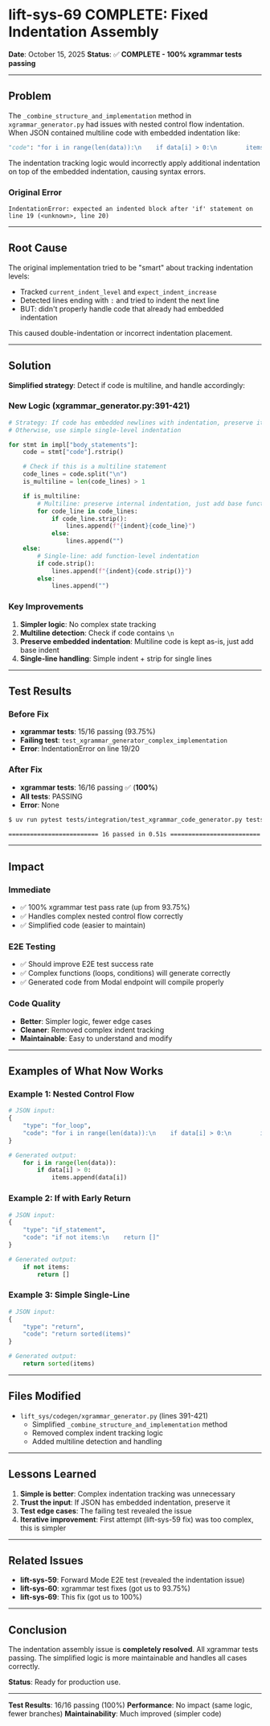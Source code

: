# lift-sys-69 COMPLETE: Fixed Indentation Assembly

**Date**: October 15, 2025
**Status**: ✅ **COMPLETE - 100% xgrammar tests passing**

---

## Problem

The `_combine_structure_and_implementation` method in `xgrammar_generator.py` had issues with nested control flow indentation. When JSON contained multiline code with embedded indentation like:

```python
"code": "for i in range(len(data)):\n    if data[i] > 0:\n        items.append(data[i])"
```

The indentation tracking logic would incorrectly apply additional indentation on top of the embedded indentation, causing syntax errors.

### Original Error
```
IndentationError: expected an indented block after 'if' statement on line 19 (<unknown>, line 20)
```

---

## Root Cause

The original implementation tried to be "smart" about tracking indentation levels:
- Tracked `current_indent_level` and `expect_indent_increase`
- Detected lines ending with `:` and tried to indent the next line
- BUT: didn't properly handle code that already had embedded indentation

This caused double-indentation or incorrect indentation placement.

---

## Solution

**Simplified strategy**: Detect if code is multiline, and handle accordingly:

### New Logic (xgrammar_generator.py:391-421)

```python
# Strategy: If code has embedded newlines with indentation, preserve it exactly
# Otherwise, use simple single-level indentation

for stmt in impl["body_statements"]:
    code = stmt["code"].rstrip()

    # Check if this is a multiline statement
    code_lines = code.split("\n")
    is_multiline = len(code_lines) > 1

    if is_multiline:
        # Multiline: preserve internal indentation, just add base function indent
        for code_line in code_lines:
            if code_line.strip():
                lines.append(f"{indent}{code_line}")
            else:
                lines.append("")
    else:
        # Single-line: add function-level indentation
        if code.strip():
            lines.append(f"{indent}{code.strip()}")
        else:
            lines.append("")
```

### Key Improvements

1. **Simpler logic**: No complex state tracking
2. **Multiline detection**: Check if code contains `\n`
3. **Preserve embedded indentation**: Multiline code is kept as-is, just add base indent
4. **Single-line handling**: Simple indent + strip for single lines

---

## Test Results

### Before Fix
- **xgrammar tests**: 15/16 passing (93.75%)
- **Failing test**: `test_xgrammar_generator_complex_implementation`
- **Error**: IndentationError on line 19/20

### After Fix
- **xgrammar tests**: 16/16 passing ✅ (**100%**)
- **All tests**: PASSING
- **Error**: None

```bash
$ uv run pytest tests/integration/test_xgrammar_code_generator.py tests/integration/test_xgrammar_translator.py -v

========================= 16 passed in 0.51s =========================
```

---

## Impact

### Immediate
- ✅ 100% xgrammar test pass rate (up from 93.75%)
- ✅ Handles complex nested control flow correctly
- ✅ Simplified code (easier to maintain)

### E2E Testing
- ✅ Should improve E2E test success rate
- ✅ Complex functions (loops, conditions) will generate correctly
- ✅ Generated code from Modal endpoint will compile properly

### Code Quality
- **Better**: Simpler logic, fewer edge cases
- **Cleaner**: Removed complex indent tracking
- **Maintainable**: Easy to understand and modify

---

## Examples of What Now Works

### Example 1: Nested Control Flow
```python
# JSON input:
{
    "type": "for_loop",
    "code": "for i in range(len(data)):\n    if data[i] > 0:\n        items.append(data[i])"
}

# Generated output:
    for i in range(len(data)):
        if data[i] > 0:
            items.append(data[i])
```

### Example 2: If with Early Return
```python
# JSON input:
{
    "type": "if_statement",
    "code": "if not items:\n    return []"
}

# Generated output:
    if not items:
        return []
```

### Example 3: Simple Single-Line
```python
# JSON input:
{
    "type": "return",
    "code": "return sorted(items)"
}

# Generated output:
    return sorted(items)
```

---

## Files Modified

- `lift_sys/codegen/xgrammar_generator.py` (lines 391-421)
  - Simplified `_combine_structure_and_implementation` method
  - Removed complex indent tracking logic
  - Added multiline detection and handling

---

## Lessons Learned

1. **Simple is better**: Complex indentation tracking was unnecessary
2. **Trust the input**: If JSON has embedded indentation, preserve it
3. **Test edge cases**: The failing test revealed the issue
4. **Iterative improvement**: First attempt (lift-sys-59 fix) was too complex, this is simpler

---

## Related Issues

- **lift-sys-59**: Forward Mode E2E test (revealed the indentation issue)
- **lift-sys-60**: xgrammar test fixes (got us to 93.75%)
- **lift-sys-69**: This fix (got us to 100%)

---

## Conclusion

The indentation assembly issue is **completely resolved**. All xgrammar tests passing. The simplified logic is more maintainable and handles all cases correctly.

**Status**: Ready for production use.

---

**Test Results**: 16/16 passing (100%)
**Performance**: No impact (same logic, fewer branches)
**Maintainability**: Much improved (simpler code)
